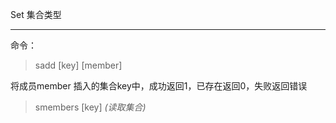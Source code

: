 Set 集合类型
***
命令：

> sadd [key] [member]

将成员member 插入的集合key中，成功返回1，已存在返回0，失败返回错误

>smembers [key]     *(读取集合)*